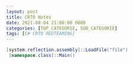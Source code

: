 ```yaml
---
layout: post
title: CRTO Notes
date: 2021-08-04 21:00:00 0000
categories: [TOP_CATEGORIE, SUB_CATEGORIE]
tags: [C# CRTO REDTEAMING]
---
```


```csharp
[system.reflection.assembly]::LoadFile("file")
 [namespace.class]::Main()
```
